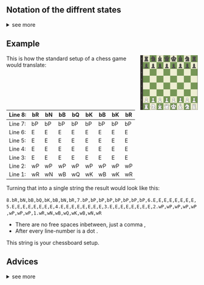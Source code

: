 ## Notation of the diffrent states
<details>
<summary>see more</summary>

- E = Empty
- bK = black king
- wK = white king
- bQ = black queen
- wQ = white queen
- bP = black pawn
- wP = white pawn
- bR = black rook
- wR = white rook
- bN = black knight
- wN = white knight
- bB = black bishop
- wB = white bishop
</details>

## Example

<img src="../pictures/Chessboard.PNG" width="30%" align="right">
This is how the standard setup of a chess game would translate:<br><br>

Line 8: | bR | bN | bB | bQ | bK | bB | bK | bR |
--------|----|----|----|----|----|----|----|----|
Line 7: | bP | bP | bP | bP | bP | bP | bP | bP |
Line 6: | E  | E  | E  | E  | E  | E  | E  | E  |
Line 5: | E  | E  | E  | E  | E  | E  | E  | E  |
Line 4: | E  | E  | E  | E  | E  | E  | E  | E  |
Line 3: | E  | E  | E  | E  | E  | E  | E  | E  |
Line 2: | wP | wP | wP | wP | wP | wP | wP | wP |
Line 1: | wR | wN | wB | wQ | wK | wB | wK | wR |

Turning that into a single string the result would look like this:

`8.bR,bN,bB,bQ,bK,bB,bN,bR,7.bP,bP,bP,bP,bP,bP,bP,bP,6.E,E,E,E,E,E,E,E,5.E,E,E,E,E,E,E,E,4.E,E,E,E,E,E,E,E,3.E,E,E,E,E,E,E,E,2.wP,wP,wP,wP,wP,wP,wP,wP,1.wR,wN,wB,wQ,wK,wB,wN,wR`
<br>

- There are no free spaces inbetween, just a comma ,
- After every line-number is a dot .

This string is your chessboard setup.

## Advices
<details>
<summary>see more</summary>

1. Extenting your chessboard setup with custom text/numbers(anything) is highly recommended to increase your entropy.
    - To provide some instructions, which make it less unlikley you mess up a recovery, please enter your extention as follows:
    - YourBoard+YourExtention
    - Use the `+` for inbetween and don't have any empty space in your extention.
2. Don't use the default chessboard setup or common chess-openings as your entropy. Its very likley they get brute forced.
3. You are not limited to the rules of chess. Have 20 Kings on the board. Or style your board in any way you like it to.
</details>
